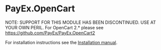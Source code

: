 # PayEx.OpenCart
NOTE: SUPPORT FOR THIS MODULE HAS BEEN DISCONTINUED. USE AT YOUR OWN PERIL.
For OpenCart 2.* please see https://github.com/PayEx/PayEx.OpenCart2

For installation instructions see the [Installation manual][1].

[1]: Installation_guide_for_payex_opencart.md
